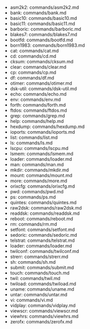 - asm2k2: commands/asm2k2.md
- bank: commands/bank.md
- basic10: commands/basic10.md
- basic11: commands/basic11.md
- barboric: commands/barboric.md
- blakes7: commands/blakes7.md
- bootfd: commands/bootfd.md
- born1983: commands/born1983.md
- cat: commands/cat.md
- cd: commands/cd.md
- cksum: commands/cksum.md
- clear: commands/clear.md
- cp: commands/cp.md
- df: commands/df.md
- otimer: commands/otimer.md
- dsk-util: commands/dsk-util.md
- echo: commands/echo.md
- env: commands/env.md
- forth: commands/forth.md
- ftdos: commands/ftdos.md
- grep: commands/grep.md
- help: commands/help.md
- hexdump: commands/hexdump.md
- ioports: commands/ioports.md
- list: commands/list.md
- ls: commands/ls.md
- lscpu: commands/lscpu.md
- lsmem: commands/lsmem.md
- loader: commands/loader.md
- man: commands/man.md
- mkdir: commands/mkdir.md
- mount: commands/mount.md
- more: commands/more.md
- orixcfg: commands/orixcfg.md
- pwd: commands/pwd.md
- ps: commands/ps.md
- quintes: commands/quintes.md
- raw2dsk: commands/raw2dsk.md
- readdsk: commands/readdsk.md
- reboot: commands/reboot.md
- rm: commands/rm.md
- setfont: commands/setfont.md
- sedoric: commands/sedoric.md
- telstrat: commands/telstrat.md
- loader: commands/loader.md
- twilconf: commands/twilconf.md
- strerr: commands/strerr.md
- sh: commands/sh.md
- submit: commands/submit.md
- touch: commands/touch.md
- twil: commands/twil.md
- twiload: commands/twiload.md
- uname: commands/uname.md
- untar: commands/untar.md
- vi: commands/vi.md
- vidplay: commands/vidplay.md
- viewscr: commands/viewscr.md
- viewhrs: commands/viewhrs.md
- zerofx: commands/zerofx.md
